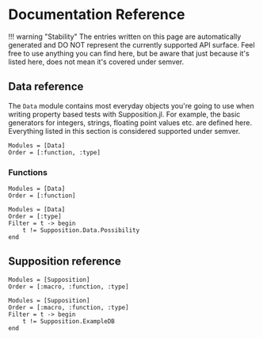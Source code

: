 # Documentation Reference

!!! warning "Stability"
    The entries written on this page are automatically generated and DO NOT represent
    the currently supported API surface. Feel free to use anything you can find here,
    but be aware that just because it's listed here, does not mean it's covered under
    semver.

## Data reference

The `Data` module contains most everyday objects you're going to use when writing property
based tests with Supposition.jl. For example, the basic generators for integers, strings,
floating point values etc. are defined here. Everything listed in this section is considered
supported under semver.

```@index
Modules = [Data]
Order = [:function, :type]
```

### Functions

```@autodocs
Modules = [Data]
Order = [:function]
```

```@autodocs
Modules = [Data]
Order = [:type]
Filter = t -> begin
    t != Supposition.Data.Possibility
end
```

## Supposition reference

```@index
Modules = [Supposition]
Order = [:macro, :function, :type]
```

```@autodocs
Modules = [Supposition]
Order = [:macro, :function, :type]
Filter = t -> begin
    t != Supposition.ExampleDB
end
```
